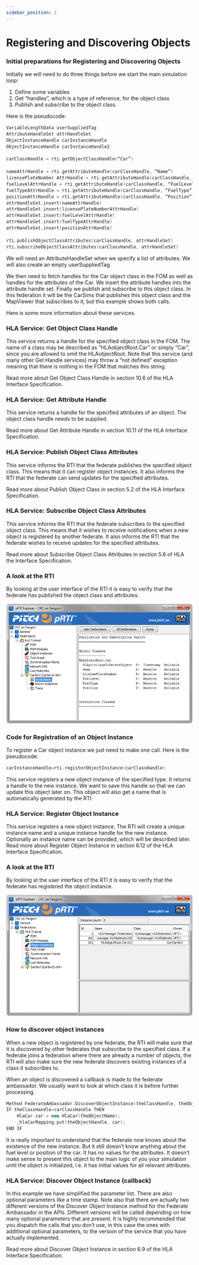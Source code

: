 ```yaml
---
sidebar_position: 2
---
```


# Registering and Discovering Objects

### Initial preparations for Registering and Discovering Objects

Initially we will need to do three things before we start the main simulation loop:
1. Define some variables
2. Get “handles”, which is a type of reference, for the object class
3. Publish and subscribe to the object class.

Here is the pseudocode:

```cpp
VariableLengthData userSuppliedTag
AttributeHandleSet attrHandleSet
ObjectInstanceHandle carInstanceHandle
ObjectInstanceHandle carInstanceHandle2

carClassHandle = rti.getObjectClassHandle(“Car”)

nameAttrHandle = rti.getAttributeHandle(carClassHandle, “Name”)
licensePlateNumber AttrHandle = rti.getAttributeHandle(carClassHandle, “LicensePlateNumber”)
fuelLevelAttrHandle = rti.getAttributeHandle(carClassHandle, “FuelLevel”)
fuelTypeAttrHandle = rti.getAttributeHandle(carClassHandle, “FuelType”)
positionAttrHandle = rti.getAttributeHandle(carClassHandle, “Position”)
attrHandleSet.insert(nameAttrHandle)
attrHandleSet.insert(licensePlateNumberAttrHandle)
attrHandleSet.insert(fuelLevelAttrHandle)
attrHandleSet.insert(fuelTypeAttrHandle)
attrHandleSet.insert(positionAttrHandle)

rti.publishObjectClassAttributes(carClassHandle, attrHandleSet)
rti.subscribeObjectClassAttributes(carClassHandle, attrHandleSet)
```
We will need an AttributeHandleSet when we specify a list of attributes. We will also create an empty userSuppliedTag. 

We then need to fetch handles for the Car object class in the FOM as well as handles for the attributes of the Car. We insert the attribute handles into the attribute handle set. Finally we publish and subscribe to this object class. In this federation it will be the CarSims that publishes this object class and the MapViewer that subscribes to it, but this example shows both calls.

Here is some more information about these services.

### HLA Service: Get Object Class Handle
This service returns a handle for the specified object class in the FOM. The name of a class may be described as “HLAobjectRoot.Car” or simply “Car”, since you are allowed to omit the HLAobjectRoot. Note that this service (and many other Get Handle services) may throw a “not defined” exception meaning that there is nothing in the FOM that matches this string. 

Read more about Get Object Class Handle in section 10.6 of the HLA Interface Specification.

### HLA Service: Get Attribute Handle
This service returns a handle for the specified attributes of an object. The object class handle needs to be supplied.

Read more about Get Attribute Handle in section 10.11 of the HLA Interface Specification.

### HLA Service: Publish Object Class Attributes
This service informs the RTI that the federate publishes the specified object class. This means that it can register object instances. It also informs the RTI that the federate can send updates for the specified attributes.

Read more about Publish Object Class in section 5.2 of the HLA Interface Specification.

### HLA Service: Subscribe Object Class Attributes
This service informs the RTI that the federate subscribes to the specified object class. This means that it wishes to receive notifications when a new object is registered by another federate. It also informs the RTI that the federate wishes to receive updates for the specified attributes.

Read more about Subscribe Object Class Attributes in section 5.6 of HLA the Interface Specification.

### A look at the RTI

By looking at the user interface of the RTI it is easy to verify that the federate has published the object class and attributes.

![Publication of an object class with attributes as seen in the RTI GUI](img/object_class_rti.png)

### Code for Registration of an Object Instance

To register a Car object instance we just need to make one call. Here is the pseudocode:

```cpp
carInstanceHandle=rti.registerObjectInstance(carClassHandle)
```

This service registers a new object instance of the specified type. It returns a handle to the new instance. We want to save this handle so that we can update this object later on. This object will also get a name that is automatically generated by the RTI.

### HLA Service: Register Object Instance
This service registers a new object instance. The RTI will create a unique instance name and a unique instance handle for the new instance. Optionally an instance name can be provided, which will be described later. Read more about Register Object Instance in section 6.12 of the HLA Interface Specification.

### A look at the RTI
By looking at the user interface of the RTI it is easy to verify that the federate has registered the object instance.

![A registered object instance as seen in the RTI GUI](img/object_instance_rti.png)

### How to discover object instances

When a new object is registered by one federate, the RTI will make sure that it is discovered by other federates that subscribe to the specified class. If a federate joins a federation where there are already a number of objects, the RTI will also make sure the new federate discovers existing instances of a class it subscribes to.

When an object is discovered a callback is made to the federate ambassador. We usually want to look at which class it is before further processing.

```cpp
Method FederateAmbassador.DiscoverObjectInstance(theClassHandle, theObjectHandle, theObjectName)
IF theClassHandle=carClassHandle THEN
    HlaCar car = new HlaCar(theObjectName);
    _hlaCarMapping.put(theObjectHandle, car);
END IF
```

It is really important to understand that the federate now knows about the existence of the new instance. But it still doesn’t know anything about the fuel level or position of the car. It has no values for the attributes. It doesn’t make sense to present this object to the main logic of you your simulation until the object is initialized, i.e. it has initial values for all relevant attributes.

### HLA Service: Discover Object Instance (callback)
In this example we have simplified the parameter list. There are also optional parameters like a time stamp. Note also that there are actually two different versions of the Discover Object Instance method for the Federate Ambassador in the APIs. Different versions will be called depending on how many optional parameters that are present. It is highly recommended that you dispatch the calls that you don’t use, in this case the ones with additional optional parameters, to the version of the service that you have actually implemented.

Read more about Discover Object Instance in section 6.9 of the HLA Interface Specification.